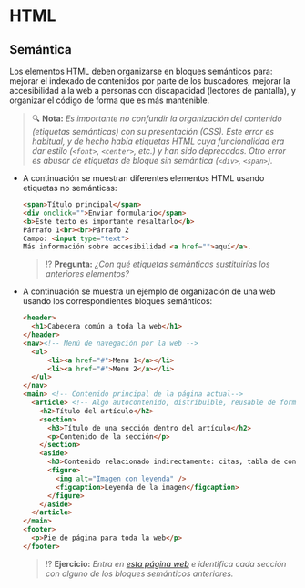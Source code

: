 # HTML
## Semántica

Los elementos HTML deben organizarse en bloques semánticos para: mejorar el indexado de contenidos por parte de los buscadores, mejorar la accesibilidad a la web a personas con discapacidad (lectores de pantalla), y organizar el código de forma que es más mantenible.

> 🔍 **Nota:** _Es importante no confundir la organización del contenido (etiquetas semánticas) con su presentación (CSS). Este error es habitual, y de hecho había etiquetas HTML cuya funcionalidad era dar estilo (`<font>`, `<center>`, etc.) y han sido deprecadas. Otro error es abusar de etiquetas de bloque sin semántica (`<div>`, `<span>`)._

* A continuación se muestran diferentes elementos HTML usando etiquetas no semánticas:

  ```html
  <span>Título principal</span>
  <div onclick="">Enviar formulario</span>
  <b>Este texto es importante resaltarlo</b>
  Párrafo 1<br><br>Párrafo 2
  Campo: <input type="text">
  Más información sobre accesibilidad <a href="">aquí</a>.
  ```

  > ⁉️ **Pregunta:** _¿Con qué etiquetas semánticas sustituirías los anteriores elementos?_

* A continuación se muestra un ejemplo de organización de una web usando los correspondientes bloques semánticos:

  ```html
  <header>
    <h1>Cabecera común a toda la web</h1>
  </header>
  <nav><!-- Menú de navegación por la web --> 
    <ul>
        <li><a href="#">Menu 1</a></li>
        <li><a href="#">Menu 2</a></li>
    </ul>
  </nav>
  <main> <!-- Contenido principal de la página actual-->
    <article> <!-- Algo autocontenido, distribuible, reusable de forma independiente -->
      <h2>Título del artículo</h2>
      <section>
        <h3>Título de una sección dentro del artículo</h2>
        <p>Contenido de la sección</p>
      </section>
      <aside>
        <h3>Contenido relacionado indirectamente: citas, tabla de contenidos, etc.</h3>
        <figure>
          <img alt="Imagen con leyenda" />
          <figcaption>Leyenda de la imagen</figcaption>
        </figure>
      </aside>
    </article>
  </main>
  <footer>
    <p>Pie de página para toda la web</p>
  </footer>
  ```

  > ⁉️ **Ejercicio:** _Entra en [esta página web](https://developer.mozilla.org/en-US/docs/Learn/HTML/Introduction_to_HTML/Document_and_website_structure) e identifica cada sección con alguno de los bloques semánticos anteriores._
